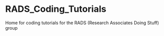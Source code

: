 # RADS_Coding_Tutorials
Home for coding tutorials for the RADS (Research Associates Doing Stuff) group 
